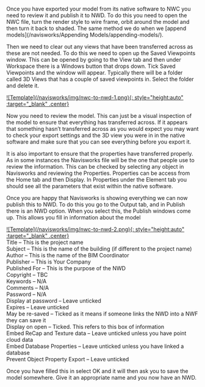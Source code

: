 Once you have exported your model from its native software to NWC you need to review it and publish it to NWD. To do this you need to open the NWC file, turn the render style to wire frame, orbit around the model and then turn it back to shaded. The same method we do when we [append models](/navisworks/Appending Models/appending-models/). 

Then we need to clear out any views that have been transferred across as these are not needed. To do this we need to open up the Saved Viewpoints window. This can be opened by going to the View tab and then under Workspace there is a Windows button that drops down. Tick Saved Viewpoints and the window will appear. Typically there will be a folder called 3D Views that has a couple of saved viewpoints in. Select the folder and delete it.

<a href="../../.././img/nwc-to-nwd-1.png" target="_blank">
    ![Template](/navisworks/img/nwc-to-nwd-1.png){: style="height:auto" :target="_blank" .center}
</a>

Now you need to review the model. This can just be a visual inspection of the model to ensure that everything has transferred across. If it appears that something hasn’t transferred across as you would expect you may want to check your export settings and the 3D view you were in in the native software and make sure that you can see everything before you export it. 

It is also important to ensure that the properties have transferred properly. As in some instances the Navisworks file will be the one that people use to review the information. This can be checked by selecting any object in Navisworks and reviewing the Properties. Properties can be access from the Home tab and then Display. In Properties under the Element tab you should see all the parameters that exist within the native software. 

Once you are happy that Navisworks is showing everything we can now publish this to NWD. To do this you go to the Output tab, and in Publish there is an NWD option. When you select this, the Publish windows come up. This allows you fill in information about the model

<a href="../../.././img/nwc-to-nwd-2.png" target="_blank">
    ![Template](/navisworks/img/nwc-to-nwd-2.png){: style="height:auto" :target="_blank" .center}
</a>

<br>
Title – This is the project name<br>
Subject – This is the name of the building (if different to the project name)<br>
Author – This is the name of the BIM Coordinator<br>
Publisher – This is Your Company<br>
Published For – This is the purpose of the NWD<br>
Copyright – TBC<br>
Keywords – N/A<br>
Comments – N/A<br>
Password – N/A<br>
Display at password – Leave unticked<br>
Expires – Leave unticked<br>
May be re-saved – Ticked as it means if someone links the NWD into a NWF they can save it<br>
Display on open – Ticked. This refers to this box of information<br>
Embed ReCap and Texture data – Leave unticked unless you have point cloud data<br>
Embed Database Properties – Leave unticked unless you have linked a database<br>
Prevent Object Property Export – Leave unticked<br>

Once you have filled this in select OK and it will then ask you to save the model somewhere. Give it an appropriate name and you now have an NWD.

<br>
<br>
<br>
